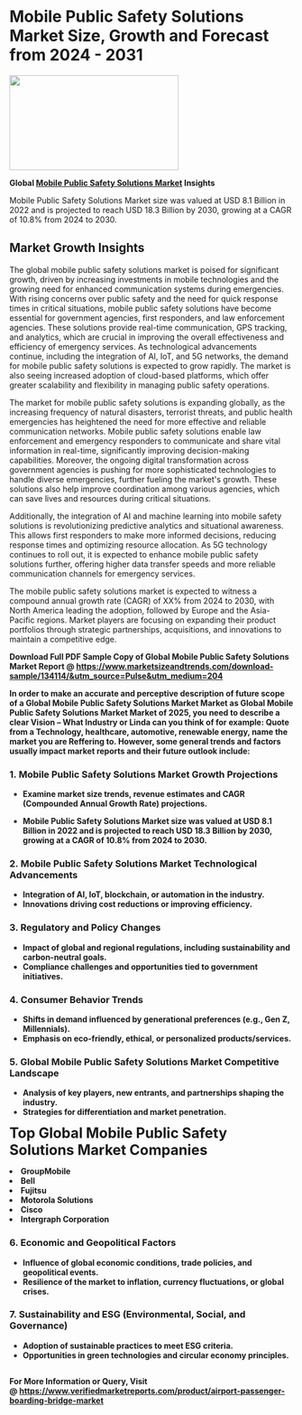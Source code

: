 <H1>Mobile Public Safety Solutions Market Size, Growth and Forecast from 2024 - 2031</H1><img class="aligncenter size-medium wp-image-584254" src="https://thirdeyenews.in/wp-content/uploads/2024/09/Global-Market-Research-300x168.jpeg" alt="" width="300" height="168" /><p><strong>Global&nbsp;<a href="https://www.marketsizeandtrends.com/download-sample/134114/&amp;utm_source=Pulse&amp;utm_medium=204">Mobile Public Safety Solutions Market</a> Insights</strong></p><p>Mobile Public Safety Solutions Market size was valued at USD 8.1 Billion in 2022 and is projected to reach USD 18.3 Billion by 2030, growing at a CAGR of 10.8% from 2024 to 2030.</p><p><h2>Market Growth Insights</h2> <p>The global mobile public safety solutions market is poised for significant growth, driven by increasing investments in mobile technologies and the growing need for enhanced communication systems during emergencies. With rising concerns over public safety and the need for quick response times in critical situations, mobile public safety solutions have become essential for government agencies, first responders, and law enforcement agencies. These solutions provide real-time communication, GPS tracking, and analytics, which are crucial in improving the overall effectiveness and efficiency of emergency services. As technological advancements continue, including the integration of AI, IoT, and 5G networks, the demand for mobile public safety solutions is expected to grow rapidly. The market is also seeing increased adoption of cloud-based platforms, which offer greater scalability and flexibility in managing public safety operations.</p> <p><strong></strong></p> <p>The market for mobile public safety solutions is expanding globally, as the increasing frequency of natural disasters, terrorist threats, and public health emergencies has heightened the need for more effective and reliable communication networks. Mobile public safety solutions enable law enforcement and emergency responders to communicate and share vital information in real-time, significantly improving decision-making capabilities. Moreover, the ongoing digital transformation across government agencies is pushing for more sophisticated technologies to handle diverse emergencies, further fueling the market's growth. These solutions also help improve coordination among various agencies, which can save lives and resources during critical situations.</p> <p>Additionally, the integration of AI and machine learning into mobile safety solutions is revolutionizing predictive analytics and situational awareness. This allows first responders to make more informed decisions, reducing response times and optimizing resource allocation. As 5G technology continues to roll out, it is expected to enhance mobile public safety solutions further, offering higher data transfer speeds and more reliable communication channels for emergency services.</p> <p>The mobile public safety solutions market is expected to witness a compound annual growth rate (CAGR) of XX% from 2024 to 2030, with North America leading the adoption, followed by Europe and the Asia-Pacific regions. Market players are focusing on expanding their product portfolios through strategic partnerships, acquisitions, and innovations to maintain a competitive edge.</p> <p><strong></p><p><span class=""><strong>Download Full PDF Sample Copy of Global Mobile Public Safety Solutions Market Report</strong> @ <a href="https://www.marketsizeandtrends.com/download-sample/134114/&amp;utm_source=Pulse&amp;utm_medium=204" target="_blank">https://www.marketsizeandtrends.com/download-sample/134114/&amp;utm_source=Pulse&amp;utm_medium=204</a></span></p><p>In order to make an accurate and perceptive description of future scope of a Global&nbsp;Mobile Public Safety Solutions Market Market as Global&nbsp;Mobile Public Safety Solutions Market Market of 2025, you need to describe a clear Vision &ndash; What Industry or Linda can you think of for example: Quote from a Technology, healthcare, automotive, renewable energy, name the market you are Reffering to. However, some general trends and factors usually impact market reports and their future outlook include:</p><h3>1.&nbsp;<strong>Mobile Public Safety Solutions Market Growth Projections</strong></h3><ul><li>Examine market size trends, revenue estimates and CAGR (Compounded Annual Growth Rate) projections.</li><li><p>Mobile Public Safety Solutions Market size was valued at USD 8.1 Billion in 2022 and is projected to reach USD 18.3 Billion by 2030, growing at a CAGR of 10.8% from 2024 to 2030.</p></li></ul><h3>2.&nbsp;<strong>Mobile Public Safety Solutions Market Technological Advancements</strong></h3><ul><li>Integration of AI, IoT, blockchain, or automation in the industry.</li><li>Innovations driving cost reductions or improving efficiency.</li></ul><h3>3.&nbsp;<strong>Regulatory and Policy Changes</strong></h3><ul><li>Impact of global and regional regulations, including sustainability and carbon-neutral goals.</li><li>Compliance challenges and opportunities tied to government initiatives.</li></ul><h3>4.&nbsp;<strong>Consumer Behavior Trends</strong></h3><ul><li>Shifts in demand influenced by generational preferences (e.g., Gen Z, Millennials).</li><li>Emphasis on eco-friendly, ethical, or personalized products/services.</li></ul><h3>5.&nbsp;<strong>Global Mobile Public Safety Solutions Market Competitive Landscape</strong></h3><ul><li>Analysis of key players, new entrants, and partnerships shaping the industry.</li><li>Strategies for differentiation and market penetration.</li></ul><p data-pm-slice="1 1 []"><span style="color: inherit; font-family: inherit; font-size: 25px;">Top Global Mobile Public Safety Solutions Market Companies</span></p><div class="" data-test-id=""><p><li>GroupMobile</li><li> Bell</li><li> Fujitsu</li><li> Motorola Solutions</li><li> Cisco</li><li> Intergraph Corporation</li></p></div><h3>6.&nbsp;<strong>Economic and Geopolitical Factors</strong></h3><ul><li>Influence of global economic conditions, trade policies, and geopolitical events.</li><li>Resilience of the market to inflation, currency fluctuations, or global crises.</li></ul><h3>7.&nbsp;<strong>Sustainability and ESG (Environmental, Social, and Governance)</strong></h3><ul><li>Adoption of sustainable practices to meet ESG criteria.</li><li>Opportunities in green technologies and circular economy principles.</li></ul><h2><strong style="font-size: 14px;">For More Information or Query, Visit @&nbsp;</strong><a style="background-color: #ffffff; font-size: 14px;" href="https://www.marketsizeandtrends.com/report/mobile-public-safety-solutions-market/" target="_blank">https://www.verifiedmarketreports.com/product/airport-passenger-boarding-bridge-market</a></h2>
